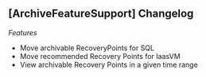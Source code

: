 ## [ArchiveFeatureSupport] Changelog

*Features*
* Move archivable RecoveryPoints for SQL
* Move recommended Recovery Points for IaasVM
* View archivable Recovery Points in a given time range
